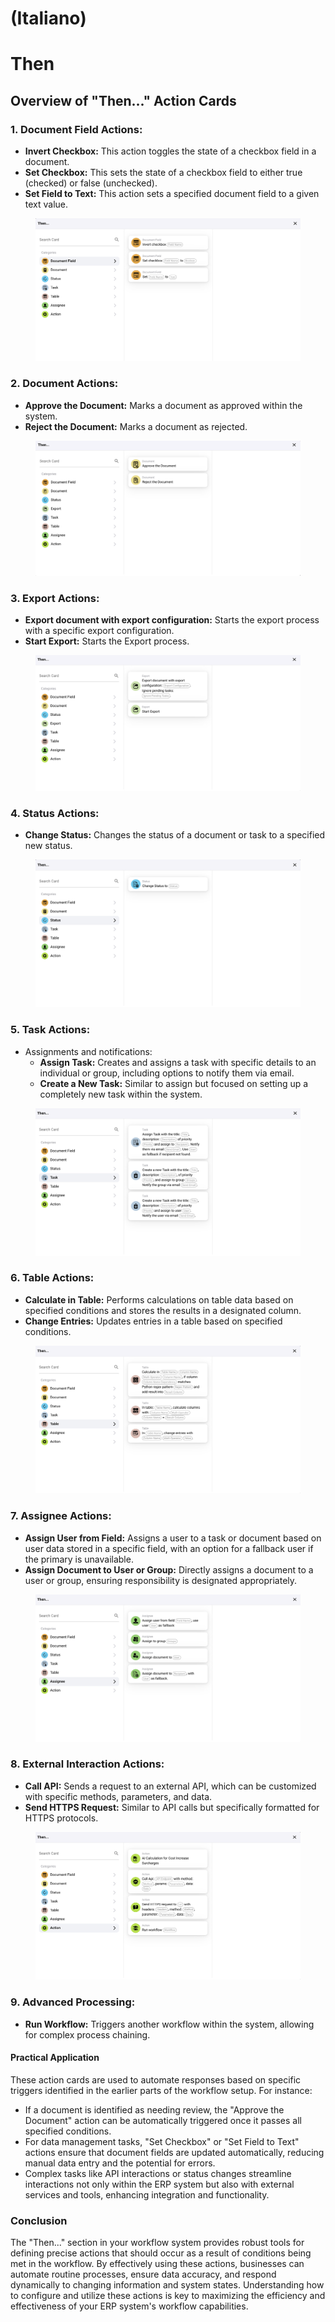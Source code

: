 
# (Italiano)

# Then

## Overview of "Then..." Action Cards

### **1. Document Field Actions:**

* **Invert Checkbox:** This action toggles the state of a checkbox field in a document.
* **Set Checkbox:** This sets the state of a checkbox field to either true (checked) or false (unchecked).
* **Set Field to Text:** This action sets a specified document field to a given text value.

<figure><img src="../../../.gitbook/assets/then1.png" alt=""><figcaption></figcaption></figure>

### **2. Document Actions:**

* **Approve the Document:** Marks a document as approved within the system.
* **Reject the Document:** Marks a document as rejected.

<figure><img src="../../../.gitbook/assets/image (259).png" alt=""><figcaption></figcaption></figure>

### **3. Export Actions:**

* **Export document with export configuration:**   Starts the export process  with a specific export configuration.
* **Start Export:** Starts the Export process.



<figure><img src="../../../.gitbook/assets/image (260).png" alt=""><figcaption></figcaption></figure>

### **4. Status Actions:**



* **Change Status:** Changes the status of a document or task to a specified new status.

<figure><img src="../../../.gitbook/assets/then3.png" alt=""><figcaption></figcaption></figure>

### **5. Task Actions:**

* Assignments and notifications:
  * **Assign Task:** Creates and assigns a task with specific details to an individual or group, including options to notify them via email.
  * **Create a New Task:** Similar to assign but focused on setting up a completely new task within the system.

<figure><img src="../../../.gitbook/assets/then4.png" alt=""><figcaption></figcaption></figure>

### **6. Table Actions:**

* **Calculate in Table:** Performs calculations on table data based on specified conditions and stores the results in a designated column.
* **Change Entries:** Updates entries in a table based on specified conditions.

<figure><img src="../../../.gitbook/assets/then5.png" alt=""><figcaption></figcaption></figure>

### **7. Assignee Actions:**

* **Assign User from Field:** Assigns a user to a task or document based on user data stored in a specific field, with an option for a fallback user if the primary is unavailable.
* **Assign Document to User or Group:** Directly assigns a document to a user or group, ensuring responsibility is designated appropriately.

<figure><img src="../../../.gitbook/assets/then6.png" alt=""><figcaption></figcaption></figure>

### **8. External Interaction Actions:**

* **Call API:** Sends a request to an external API, which can be customized with specific methods, parameters, and data.
* **Send HTTPS Request:** Similar to API calls but specifically formatted for HTTPS protocols.

<figure><img src="../../../.gitbook/assets/then7.png" alt=""><figcaption></figcaption></figure>

### **9. Advanced Processing:**

* **Run Workflow:** Triggers another workflow within the system, allowing for complex process chaining.

#### Practical Application

These action cards are used to automate responses based on specific triggers identified in the earlier parts of the workflow setup. For instance:

* If a document is identified as needing review, the "Approve the Document" action can be automatically triggered once it passes all specified conditions.
* For data management tasks, "Set Checkbox" or "Set Field to Text" actions ensure that document fields are updated automatically, reducing manual data entry and the potential for errors.
* Complex tasks like API interactions or status changes streamline interactions not only within the ERP system but also with external services and tools, enhancing integration and functionality.

### Conclusion

The "Then..." section in your workflow system provides robust tools for defining precise actions that should occur as a result of conditions being met in the workflow. By effectively using these actions, businesses can automate routine processes, ensure data accuracy, and respond dynamically to changing information and system states. Understanding how to configure and utilize these actions is key to maximizing the efficiency and effectiveness of your ERP system's workflow capabilities.
